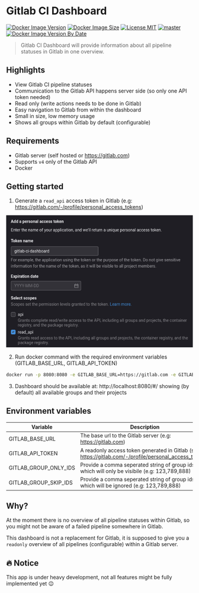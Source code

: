 # Gitlab CI Dashboard

[![Docker Image Version](https://img.shields.io/docker/v/larscom/gitlab-ci-dashboard?sort=semver&label=latest%20release&color=blue)](https://hub.docker.com/r/larscom/gitlab-ci-dashboard)
[![Docker Image Size](https://img.shields.io/docker/image-size/larscom/gitlab-ci-dashboard?sort=semver)](https://hub.docker.com/r/larscom/gitlab-ci-dashboard)
[![License MIT](https://img.shields.io/badge/License-MIT-yellow.svg)](https://opensource.org/licenses/MIT)
[![master](https://github.com/larscom/gitlab-ci-dashboard/actions/workflows/master-build.yml/badge.svg?branch=master)](https://github.com/larscom/gitlab-ci-dashboard/actions/workflows/master-build.yml)
[![Docker Image Version By Date](https://img.shields.io/docker/v/larscom/gitlab-ci-dashboard?color=violet&label=latest%20build&sort=date)](https://hub.docker.com/r/larscom/gitlab-ci-dashboard/tags?page=1&name=master)

> Gitlab CI Dashboard will provide information about all pipeline statuses in Gitlab in one overview.

## Highlights

- View Gitlab CI pipeline statuses
- Communication to the Gitlab API happens server side (so only one API token needed)
- Read only (write actions needs to be done in Gitlab)
- Easy navigation to Gitlab from within the dashboard
- Small in size, low memory usage
- Shows all groups within Gitlab by default (configurable)

## Requirements

- Gitlab server (self hosted or https://gitlab.com)
- Supports `v4` only of the Gitlab API
- Docker

## Getting started

1. Generate a `read_api` access token in Gitlab (e.g: https://gitlab.com/-/profile/personal_access_tokens)

![Access Token](https://github.com/larscom/gitlab-ci-dashboard/blob/master/.github/img/access_token.png)

2. Run docker command with the required environment variables (GITLAB_BASE_URL, GITLAB_API_TOKEN)

```bash
docker run -p 8080:8080 -e GITLAB_BASE_URL=https://gitlab.com -e GITLAB_API_TOKEN=my_token larscom/gitlab-ci-dashboard:latest
```

3. Dashboard should be available at: http://localhost:8080/#/ showing (by default) all available groups and their projects

## Environment variables

| Variable              | Description                                                                                            | Required |
| --------------------- | ------------------------------------------------------------------------------------------------------ | -------- |
| GITLAB_BASE_URL       | The base url to the Gitlab server (e.g: https://gitlab.com)                                            | yes      |
| GITLAB_API_TOKEN      | A readonly access token generated in Gitlab (see: https://gitlab.com/-/profile/personal_access_tokens) | yes      |
| GITLAB_GROUP_ONLY_IDS | Provide a comma seperated string of group ids which will only be visibile (e.g: 123,789,888)           | no       |
| GITLAB_GROUP_SKIP_IDS | Provide a comma seperated string of group ids which will be ignored (e.g: 123,789,888)                 | no       |

## Why?

At the moment there is no overview of all pipeline statuses within Gitlab, so you might not be aware of a failed pipeline somewhere in Gitlab.

This dashboard is not a replacement for Gitlab, it is supposed to give you a `readonly` overview of all pipelines (configurable) within a Gitlab server.

## :fire: Notice

This app is under heavy development, not all features might be fully implemented yet :wink:
